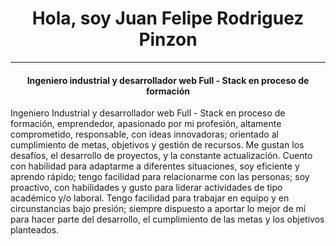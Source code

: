 <h1 align= "center">Hola, soy Juan Felipe Rodriguez Pinzon</h1>
<hr>


<h4 align= "center">
Ingeniero industrial y desarrollador web Full - Stack en proceso de formación
</h4>

<p justify= "center">
Ingeniero Industrial y desarrollador web Full - Stack en proceso de formación, emprendedor, apasionado por mi profesión, altamente
comprometido, responsable, con ideas innovadoras; orientado al cumplimiento de metas, objetivos y gestión de recursos. Me gustan los desafíos, el desarrollo de proyectos, y la constante actualización. Cuento con habilidad para adaptarme a diferentes situaciones, soy eficiente y aprendo rápido; tengo facilidad para relacionarme con las personas; soy proactivo, con habilidades y gusto para liderar actividades de tipo académico y/o laboral. Tengo facilidad para trabajar en equipo y en circunstancias bajo presión; siempre dispuesto a aportar lo mejor de mí para hacer parte del desarrollo, el cumplimiento de las metas y los objetivos planteados.
</p>